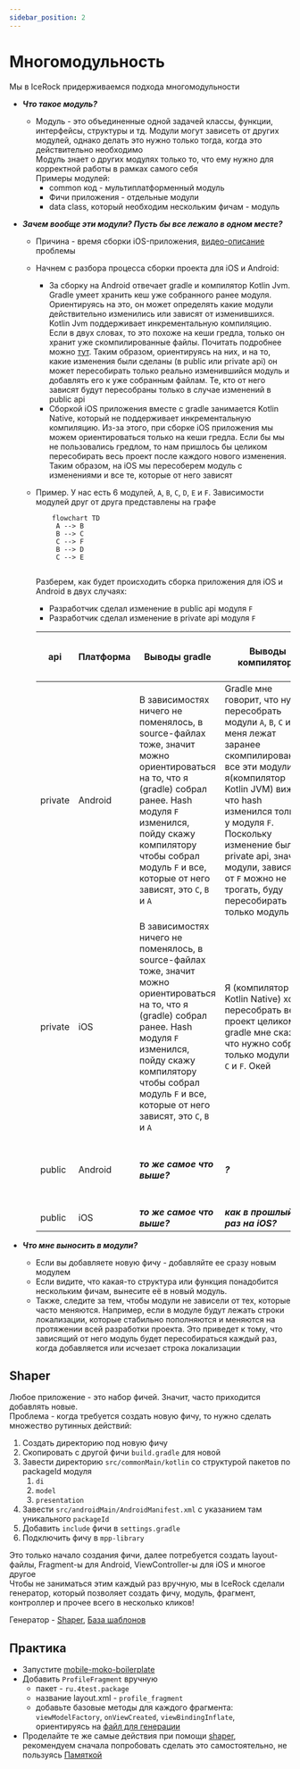 ```yaml
---
sidebar_position: 2
---
```


# Многомодульность

Мы в IceRock придерживаемся подхода многомодульности  

- ***Что такое модуль?***
    - Модуль - это объединенные одной задачей классы, функции, интерфейсы, структуры и тд. Модули могут зависеть от других модулей, однако делать это нужно только тогда, когда это действительно необходимо  
      Модуль знает о других модулях только то, что ему нужно для корректной работы в рамках самого себя   
    Примеры модулей:
      - common код - мультиплатформенный модуль
      - Фичи приложения - отдельные модули
      - data class, который необходим нескольким фичам - модуль

- ***Зачем вообще эти модули? Пусть бы все лежало в одном месте?***
  - Причина - время сборки iOS-приложения, [видео-описание](https://youtu.be/kO8RDq6OoV4?t=1429) проблемы
  - Начнем с разбора процесса сборки проекта для iOS и Android:
     - За сборку на Android отвечает gradle и компилятор Kotlin Jvm.
       Gradle умеет хранить кеш уже собранного ранее модуля. Ориентируясь на это, он может определять какие модули действительно изменились или зависят от изменившихся.  
       Kotlin Jvm поддерживает инкрементальную компиляцию. Если в двух словах, то это похоже на кеши гредла, только он хранит уже скомпилированные файлы. Почитать подробнее можно [тут](https://blog.jetbrains.com/kotlin/2020/09/the-dark-secrets-of-fast-compilation-for-kotlin/). Таким образом, ориентируясь на них, и на то, какие изменения были сделаны (в public или private api) он может пересобирать только реально изменившийся модуль и добавлять его к уже собранным файлам. Те, кто от него зависят будут пересобраны только в случае изменений в public api
     - Сборкой iOS приложения вместе с gradle занимается Kotlin Native, который не поддерживает инкрементальную компиляцию. Из-за этого, при сборке iOS приложения мы можем ориентироваться только на кеши гредла. Если бы мы не пользовались гредлом, то нам пришлось бы целиком пересобирать весь проект после каждого нового изменения. Таким образом, на iOS мы пересоберем модуль с изменениями и все те, которые от него зависят

  - Пример. У нас есть 6 модулей, `A`, `B`, `C`, `D`, `E` и `F`. Зависимости модулей друг от друга представлены на графе
    ```mermaid
        flowchart TD
         A --> B
         B --> C
         C --> F
         B --> D
         C --> E
        
    ```
    Разберем, как будет происходить сборка приложения для iOS и Android в двух случаях:
    - Разработчик сделал изменение в public api модуля `F`
    - Разработчик сделал изменение в private api модуля `F`

    | api | Платформа | Выводы gradle | Выводы компилятора | Какие модули будут собираться | Время сборки |
    |---|---|---|---|---|---|
    | private |	Android | В зависимостях ничего не поменялось, в source-файлах тоже, значит можно ориентироваться на то, что я (gradle) собрал ранее. Hash модуля `F` изменился, пойду скажу компилятору чтобы собрал модуль `F` и все, которые от него зависят, это `С`, `B` и `A`| Gradle мне говорит, что нужно пересобрать модули `A`, `B`, `C` и `F`. У меня лежат заранее скомпилированные все эти модули, я(компилятор Kotlin JVM) вижу что hash изменился только у модуля `F`. Поскольку изменение было в private api, значит модули, зависящие от `F` можно не трогать, буду пересобирать только модуль `F`| `F` |быстро   
    | private |	iOS | В зависимостях ничего не поменялось, в source-файлах тоже, значит можно ориентироваться на то, что я (gradle) собрал ранее. Hash модуля `F` изменился, пойду скажу компилятору чтобы собрал модуль `F` и все, которые от него зависят, это `С`, `B` и `A` | Я (компилятор Kotlin Native) хочу пересобрать весь проект целиком, но gradle мне сказал, что нужно собрать только модули `A`, `B`, `C` и `F`. Окей | `A`, `B`, `C`, `F` | медленно
    | public | Android | ***то же самое что выше?*** | ***?*** | `A`, `B`, `C`, `F` ***?***  | ***все равно ведь быстрее чем на iOS?*** |
    | public | iOS | ***то же самое что выше?*** | ***как в прошлый раз на iOS?*** | `A`, `B`, `C`, `F` | ***долго*** |

- ***Что мне выносить в модули?***
    - Если вы добавляете новую фичу - добавляйте ее сразу новым модулем
    - Если видите, что какая-то структура или функция понадобится нескольким фичам, вынесите её в новый модуль.
    - Также, следите за тем, чтобы модули не зависели от тех, которые часто меняются. Например, если в модуле будут лежать строки локализации, которые стабильно пополняются и меняются на протяжении всей разработки проекта. Это приведет к тому, что зависящий от него модуль будет пересобираться каждый раз, когда добавляется или исчезает строка локализации 

## Shaper
Любое приложение - это набор фичей. Значит, часто приходится добавлять новые.  
Проблема - когда требуется создать новую фичу, то нужно сделать множество рутинных действий:

1. Создать директорию под новую фичу
1. Скопировать с другой фичи `build.gradle` для новой
1. Завести директорию `src/commonMain/kotlin` со структурой пакетов по packageId модуля
    1. `di`
    1. `model`
    1. `presentation`
1. Завести `src/androidMain/AndroidManifest.xml` с указанием там уникального `packageId`
1. Добавить `include` фичи в `settings.gradle` 
1. Подключить фичу в `mpp-library`

Это только начало создания фичи, далее потребуется создать layout-файлы, Fragment-ы для Android, ViewController-ы для iOS и многое другое  
Чтобы не заниматься этим каждый раз вручную, мы в IceRock сделали генератор, который позволяет создать фичу, модуль, фрагмент, контроллер и прочее всего в несколько кликов!

Генератор - [Shaper](https://github.com/icerockdev/shaper/), [База шаблонов](https://gitlab.icerockdev.com/scl/boilerplate/mobile-shaper-templates)

## Практика
- Запустите [mobile-moko-boilerplate](https://gitlab.icerockdev.com/scl/boilerplate/mobile-moko-boilerplate)
- Добавить `ProfileFragment` вручную
    - пакет - `ru.4test.package`
    - название layout.xml - `profile_fragment`
    - добавьте базовые методы для каждого фрагмента: `viewModelFactory`, `onViewCreated`, `viewBindingInflate`, ориентируясь на [файл для генерации](https://gitlab.icerockdev.com/scl/boilerplate/mobile-shaper-templates/-/blob/master/android/fragment/fragment.kt.hbs)
- Проделайте те же самые действия при помощи [shaper](https://github.com/icerockdev/shaper/), рекомендуем сначала попробовать сделать это самостоятельно, не пользуясь [Памяткой](/university/memos/shaper)
